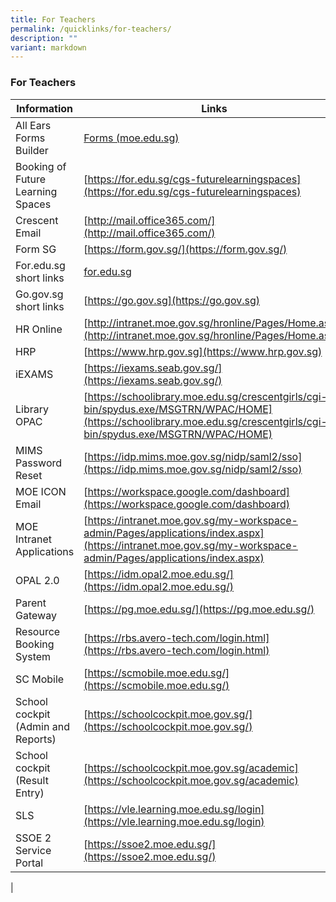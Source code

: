 ```yaml
---
title: For Teachers
permalink: /quicklinks/for-teachers/
description: ""
variant: markdown
---
```

### **For Teachers**

| Information | Links |
|---|---|
|All Ears Forms Builder | [Forms (moe.edu.sg)](https://forms.moe.edu.sg/) |
|Booking of Future Learning Spaces | [https://for.edu.sg/cgs-futurelearningspaces](https://for.edu.sg/cgs-futurelearningspaces)|
| Crescent Email | [http://mail.office365.com/](http://mail.office365.com/) |
| Form SG | [https://form.gov.sg/](https://form.gov.sg/) |
For.edu.sg short links  | [for.edu.sg](https://for.edu.sg)
| Go.gov.sg short links | [https://go.gov.sg](https://go.gov.sg) |
| HR Online | [http://intranet.moe.gov.sg/hronline/Pages/Home.aspx](http://intranet.moe.gov.sg/hronline/Pages/Home.aspx) |
| HRP  | [https://www.hrp.gov.sg](https://www.hrp.gov.sg) |
| iEXAMS | [https://iexams.seab.gov.sg/](https://iexams.seab.gov.sg/) 
| Library OPAC  | [https://schoolibrary.moe.edu.sg/crescentgirls/cgi-bin/spydus.exe/MSGTRN/WPAC/HOME](https://schoolibrary.moe.edu.sg/crescentgirls/cgi-bin/spydus.exe/MSGTRN/WPAC/HOME) |
| MIMS Password Reset | [https://idp.mims.moe.gov.sg/nidp/saml2/sso](https://idp.mims.moe.gov.sg/nidp/saml2/sso) |
| MOE ICON Email | [https://workspace.google.com/dashboard](https://workspace.google.com/dashboard) |
| MOE Intranet Applications | [https://intranet.moe.gov.sg/my-workspace-admin/Pages/applications/index.aspx](https://intranet.moe.gov.sg/my-workspace-admin/Pages/applications/index.aspx) |
| OPAL 2.0 | [https://idm.opal2.moe.edu.sg/](https://idm.opal2.moe.edu.sg/) |
| Parent Gateway | [https://pg.moe.edu.sg/](https://pg.moe.edu.sg/) |
| Resource Booking System | [https://rbs.avero-tech.com/login.html](https://rbs.avero-tech.com/login.html) |
| SC Mobile | [https://scmobile.moe.edu.sg/](https://scmobile.moe.edu.sg/) |
| School cockpit (Admin and Reports) | [https://schoolcockpit.moe.gov.sg/](https://schoolcockpit.moe.gov.sg/) |
| School cockpit (Result Entry) | [https://schoolcockpit.moe.gov.sg/academic](https://schoolcockpit.moe.gov.sg/academic) 
| SLS | [https://vle.learning.moe.edu.sg/login](https://vle.learning.moe.edu.sg/login) |
| SSOE 2 Service Portal | [https://ssoe2.moe.edu.sg/](https://ssoe2.moe.edu.sg/)|
|